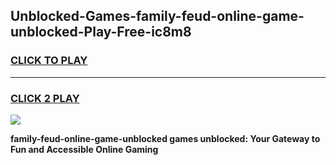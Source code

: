 
## Unblocked-Games-family-feud-online-game-unblocked-Play-Free-ic8m8
<h3>
<a href="https://premium76.site?title=family-feud-online-game-unblocked&ref=23A">CLICK TO PLAY</a></h3>
<hr>

<h3>
<a href="https://premium76.site?title=family-feud-online-game-unblocked&ref=23A">CLICK 2 PLAY</a>
  
</h3>

<a href="https://premium76.site?title=family-feud-online-game-unblocked&ref=23A"><img src="https://clearcache.store/games.png"></a>


**family-feud-online-game-unblocked games unblocked: Your Gateway to Fun and Accessible Online Gaming**
